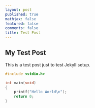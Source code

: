 ```yaml
---
layout: post
published: true
mathjax: false
featured: false
comments: false
title: Test Post
---
```

## My Test Post
This is a test post just to test Jekyll setup.

```c
#include <stdio.h>

int main(void)
{
    printf("Hello World\n");
    return 0;
}
```
